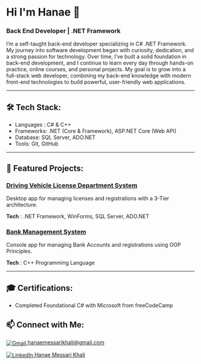 # Hi I'm Hanae 👋

### Back End Developer | .NET Framework

I’m a self-taught back-end developer specializing in C#  .NET Framework. My journey into software development  began with curiosity, dedication, and a strong passion for technology.
Over time, I’ve built a solid foundation in back-end development, and I continue to learn every day through hands-on practice, online courses, and personal projects. My goal is to grow into a full-stack web developer, combining my back-end knowledge with modern front-end technologies to build powerful, user-friendly web applications.
***
## 🛠️ Tech Stack:

- Languages : C# & C++
- Frameworks: .NET (Core & Framework), ASP.NET Core (Web API)
- Database: SQL Server, ADO.NET
- Tools: Git, GitHub
***
## 🌟 Featured Projects:

### [Driving Vehicle License Department System](https://github.com/hanae-mk/DVLD_Project)

Desktop app for managing licenses and registrations with a 3-Tier architecture.

**Tech** : .NET Framework, WinForms, SQL Server, ADO.NET

### [Bank Management System](https://github.com/hanae-mk/Bank-Management-System)

Console app for managing Bank Accounts and registrations using OOP Principles.

**Tech** : C++ Programming Language
***

## 🎓 Certifications:
- Completed Foundational C# with Microsoft from freeCodeCamp

## 📫 Connect with Me:

[<img src="https://img.icons8.com/color/20/000000/gmail-new.png" alt="Gmail" style="vertical-align:middle;"/> hanaemessarikhali@gmail.com](mailto:hanaemessarikhali@gmail.com)

[<img src="https://img.icons8.com/color/20/000000/linkedin.png" alt="LinkedIn" style="vertical-align:middle;"/> Hanae Messari Khali](https://www.linkedin.com/in/hanae-mk)
